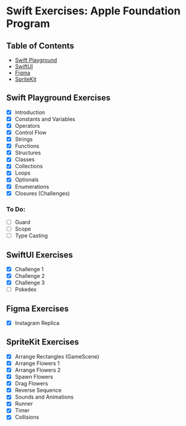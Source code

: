 # Swift Exercises: Apple Foundation Program

## Table of Contents

- [Swift Playground](#swift-playground-exercises)
- [SwiftUI](#swiftui-exercises)
- [Figma](#figma-exercises)
- [SpriteKit](#spritekit-exercises)

## Swift Playground Exercises

- [x] Introduction
- [x] Constants and Variables
- [x] Operators
- [x] Control Flow
- [x] Strings
- [x] Functions
- [x] Structures
- [x] Classes
- [x] Collections
- [x] Loops
- [x] Optionals
- [x] Enumerations
- [x] Closures (Challenges)

### To Do:
- [ ] Guard
- [ ] Scope
- [ ] Type Casting

## SwiftUI Exercises
- [x] Challenge 1
- [x] Challenge 2
- [x] Challenge 3
- [ ] Pokedex

## Figma Exercises
- [x] Instagram Replica

## SpriteKit Exercises
- [x] Arrange Rectangles (GameScene)
- [x] Arrange Flowers 1
- [x] Arrange Flowers 2
- [x] Spawn Flowers
- [x] Drag Flowers
- [x] Reverse Sequence
- [x] Sounds and Animations
- [x] Runner
- [x] Timer
- [x] Collisions